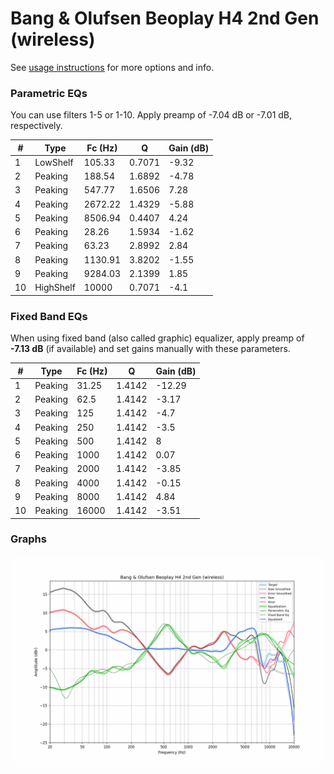 # Bang & Olufsen Beoplay H4 2nd Gen (wireless)
See [usage instructions](https://github.com/jaakkopasanen/AutoEq#usage) for more options and info.

### Parametric EQs
You can use filters 1-5 or 1-10. Apply preamp of -7.04 dB or -7.01 dB, respectively.

|   # | Type      |   Fc (Hz) |      Q |   Gain (dB) |
|-----|-----------|-----------|--------|-------------|
|   1 | LowShelf  |    105.33 | 0.7071 |       -9.32 |
|   2 | Peaking   |    188.54 | 1.6892 |       -4.78 |
|   3 | Peaking   |    547.77 | 1.6506 |        7.28 |
|   4 | Peaking   |   2672.22 | 1.4329 |       -5.88 |
|   5 | Peaking   |   8506.94 | 0.4407 |        4.24 |
|   6 | Peaking   |     28.26 | 1.5934 |       -1.62 |
|   7 | Peaking   |     63.23 | 2.8992 |        2.84 |
|   8 | Peaking   |   1130.91 | 3.8202 |       -1.55 |
|   9 | Peaking   |   9284.03 | 2.1399 |        1.85 |
|  10 | HighShelf |  10000    | 0.7071 |       -4.1  |

### Fixed Band EQs
When using fixed band (also called graphic) equalizer, apply preamp of **-7.13 dB** (if available) and set gains manually with these parameters.

|   # | Type    |   Fc (Hz) |      Q |   Gain (dB) |
|-----|---------|-----------|--------|-------------|
|   1 | Peaking |     31.25 | 1.4142 |      -12.29 |
|   2 | Peaking |     62.5  | 1.4142 |       -3.17 |
|   3 | Peaking |    125    | 1.4142 |       -4.7  |
|   4 | Peaking |    250    | 1.4142 |       -3.5  |
|   5 | Peaking |    500    | 1.4142 |        8    |
|   6 | Peaking |   1000    | 1.4142 |        0.07 |
|   7 | Peaking |   2000    | 1.4142 |       -3.85 |
|   8 | Peaking |   4000    | 1.4142 |       -0.15 |
|   9 | Peaking |   8000    | 1.4142 |        4.84 |
|  10 | Peaking |  16000    | 1.4142 |       -3.51 |

### Graphs
![](./Bang%20&%20Olufsen%20Beoplay%20H4%202nd%20Gen%20(wireless).png)
